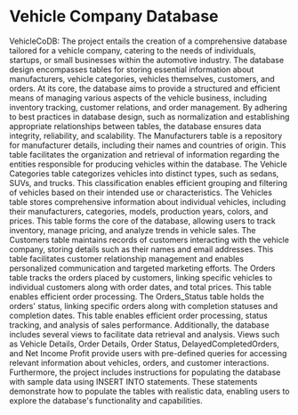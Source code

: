 # Vehicle Company Database
VehicleCoDB: The project entails the creation of a comprehensive database tailored for a vehicle company, catering to the needs of individuals, startups, or small businesses within the automotive industry. The database design encompasses tables for storing essential information about manufacturers, vehicle categories, vehicles themselves, customers, and orders.
At its core, the database aims to provide a structured and efficient means of managing various aspects of the vehicle business, including inventory tracking, customer relations, and order management. By adhering to best practices in database design, such as normalization and establishing appropriate relationships between tables, the database ensures data integrity, reliability, and scalability.
The Manufacturers table is a repository for manufacturer details, including their names and countries of origin. This table facilitates the organization and retrieval of information regarding the entities responsible for producing vehicles within the database.
The Vehicle Categories table categorizes vehicles into distinct types, such as sedans, SUVs, and trucks. This classification enables efficient grouping and filtering of vehicles based on their intended use or characteristics.
The Vehicles table stores comprehensive information about individual vehicles, including their manufacturers, categories, models, production years, colors, and prices. This table forms the core of the database, allowing users to track inventory, manage pricing, and analyze trends in vehicle sales.
The Customers table maintains records of customers interacting with the vehicle company, storing details such as their names and email addresses. This table facilitates customer relationship management and enables personalized communication and targeted marketing efforts.
The Orders table tracks the orders placed by customers, linking specific vehicles to individual customers along with order dates, and total prices. This table enables efficient order processing.
The Orders_Status table holds the orders' status, linking specific orders along with completion statuses and completion dates. This table enables efficient order processing, status tracking, and analysis of sales performance.
Additionally, the database includes several views to facilitate data retrieval and analysis. Views such as Vehicle Details, Order Details, Order Status, DelayedCompletedOrders, and Net Income Profit provide users with pre-defined queries for accessing relevant information about vehicles, orders, and customer interactions.
Furthermore, the project includes instructions for populating the database with sample data using INSERT INTO statements. These statements demonstrate how to populate the tables with realistic data, enabling users to explore the database's functionality and capabilities.

